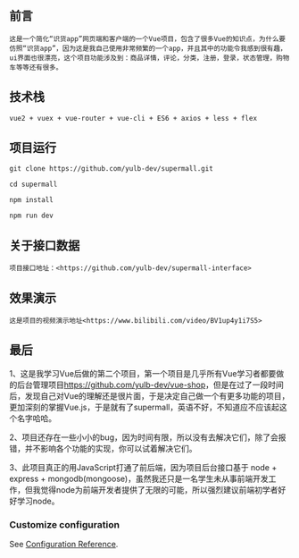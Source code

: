 ## 前言
```
这是一个简化“识货app”网页端和客户端的一个Vue项目，包含了很多Vue的知识点，为什么要仿照“识货app”，因为这是我自己使用非常频繁的一个app，并且其中的功能令我感到很有趣，ui界面也很漂亮，这个项目功能涉及到：商品详情，评论，分类，注册，登录，状态管理，购物车等等还有很多。
```

## 技术栈
```
vue2 + vuex + vue-router + vue-cli + ES6 + axios + less + flex
```

## 项目运行
```
git clone https://github.com/yulb-dev/supermall.git  

cd supermall

npm install

npm run dev
```
## 关于接口数据
```
项目接口地址：<https://github.com/yulb-dev/supermall-interface>

```
## 效果演示
```
这是项目的视频演示地址<https://www.bilibili.com/video/BV1up4y1i7S5>
```
## 最后
1、这是我学习Vue后做的第二个项目，第一个项目是几乎所有Vue学习者都要做的后台管理项目<https://github.com/yulb-dev/vue-shop>，但是在过了一段时间后，发现自己对Vue的理解还是很片面，于是决定自己做一个有更多功能的项目，更加深刻的掌握Vue.js，于是就有了supermall，英语不好，不知道应不应该起这个名字哈哈。

2、项目还存在一些小小的bug，因为时间有限，所以没有去解决它们，除了会报错，并不影响各个功能的实现，你可以试着解决它们。

3、此项目真正的用JavaScript打通了前后端，因为项目后台接口基于 node + express + mongodb(mongoose)，虽然我还只是一名学生未从事前端开发工作，但我觉得node为前端开发者提供了无限的可能，所以强烈建议前端初学者好好学习node。

### Customize configuration
See [Configuration Reference](https://cli.vuejs.org/config/).
